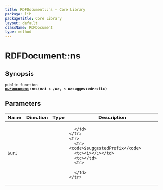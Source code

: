 ```yaml
---
title: RDFDocument::ns — Core Library
package: lib
packageTitle: Core Library
layout: default
className: RDFDocument
type: method
---
```


# RDFDocument::ns

## Synopsis

<code>public function <b><a href="RDFDocument">RDFDocument</a>::ns</b>(<b>$uri</b>, <b>$suggestedPrefix</b>)</code>

## Parameters

<table>
  <thead>
    <tr>
      <th>Name</th>
      <th>Direction</th>
      <th>Type</th>
      <th>Description</th>
    </tr>
  </thead>
  <tbody>
    <tr>
      <td><code>$uri</code>
      <td><i></i></td>
      <td></td>
      <td>

      </td>
    </tr>
    <tr>
      <td><code>$suggestedPrefix</code>
      <td><i></i></td>
      <td></td>
      <td>

      </td>
    </tr>
  </tbody>
</table>

